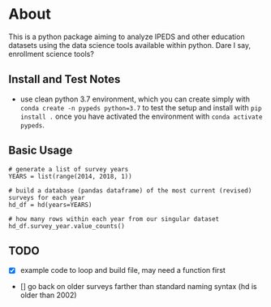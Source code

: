 # About

This is a python package aiming to analyze IPEDS and other education datasets using the data science tools available within python.  Dare I say, enrollment science tools?


## Install and Test Notes

-  use clean python 3.7 environment, which you can create simply with `conda create -n pypeds python=3.7` to test the setup and install with `pip install .` once you have activated the environment with `conda activate pypeds`.


## Basic Usage

```
# generate a list of survey years
YEARS = list(range(2014, 2018, 1))

# build a database (pandas dataframe) of the most current (revised) surveys for each year
hd_df = hd(years=YEARS)

# how many rows within each year from our singular dataset
hd_df.survey_year.value_counts()

```

## TODO

- [x] example code to loop and build file, may need a function first
- [] go back on older surveys farther than standard naming syntax (hd is older than 2002)

